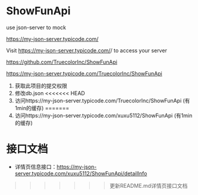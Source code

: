# ShowFunApi
use json-server to mock

https://my-json-server.typicode.com/

Visit https://my-json-server.typicode.com/<your-username>/<your-repo> to access your server

https://github.com/TruecolorInc/ShowFunApi

https://my-json-server.typicode.com/TruecolorInc/ShowFunApi

1. 获取此项目的提交权限
2. 修改db.json
<<<<<<< HEAD
3. 访问https://my-json-server.typicode.com/TruecolorInc/ShowFunApi (有1min的缓存)
=======
3. 访问https://my-json-server.typicode.com/xuxu5112/ShowFunApi (有1min的缓存)


# 接口文档
- 详情页信息接口：https://my-json-server.typicode.com/xuxu5112/ShowFunApi/detailInfo
>>>>>>> 更新README.md详情页接口文档
